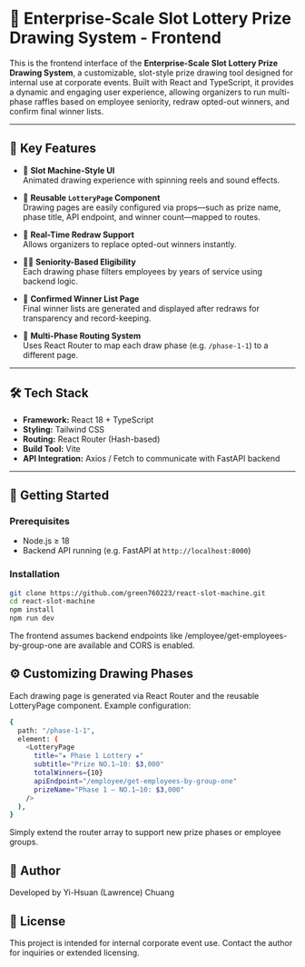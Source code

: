 # 🎰 Enterprise-Scale Slot Lottery Prize Drawing System - Frontend

This is the frontend interface of the **Enterprise-Scale Slot Lottery Prize Drawing System**, a customizable, slot-style prize drawing tool designed for internal use at corporate events. Built with React and TypeScript, it provides a dynamic and engaging user experience, allowing organizers to run multi-phase raffles based on employee seniority, redraw opted-out winners, and confirm final winner lists.

---

## 📌 Key Features

- 🎰 **Slot Machine-Style UI**  
  Animated drawing experience with spinning reels and sound effects.

- 🧩 **Reusable `LotteryPage` Component**  
  Drawing pages are easily configured via props—such as prize name, phase title, API endpoint, and winner count—mapped to routes.

- 🔄 **Real-Time Redraw Support**  
  Allows organizers to replace opted-out winners instantly.

- 🧑‍💼 **Seniority-Based Eligibility**  
  Each drawing phase filters employees by years of service using backend logic.

- 📄 **Confirmed Winner List Page**  
  Final winner lists are generated and displayed after redraws for transparency and record-keeping.

- 🔗 **Multi-Phase Routing System**  
  Uses React Router to map each draw phase (e.g. `/phase-1-1`) to a different page.

---

## 🛠 Tech Stack

- **Framework:** React 18 + TypeScript  
- **Styling:** Tailwind CSS  
- **Routing:** React Router (Hash-based)  
- **Build Tool:** Vite  
- **API Integration:** Axios / Fetch to communicate with FastAPI backend

---

## 🚀 Getting Started

### Prerequisites
- Node.js ≥ 18
- Backend API running (e.g. FastAPI at `http://localhost:8000`)

### Installation

```bash
git clone https://github.com/green760223/react-slot-machine.git
cd react-slot-machine
npm install
npm run dev
```

The frontend assumes backend endpoints like /employee/get-employees-by-group-one are available and CORS is enabled.

## ⚙️ Customizing Drawing Phases
Each drawing page is generated via React Router and the reusable LotteryPage component. Example configuration:

```bash
{
  path: "/phase-1-1",
  element: (
    <LotteryPage
      title="★ Phase 1 Lottery ★"
      subtitle="Prize NO.1–10: $3,000"
      totalWinners={10}
      apiEndpoint="/employee/get-employees-by-group-one"
      prizeName="Phase 1 – NO.1–10: $3,000"
    />
  ),
}
```

Simply extend the router array to support new prize phases or employee groups.


## 🧠 Author
Developed by Yi-Hsuan (Lawrence) Chuang

## 📄 License

This project is intended for internal corporate event use.
Contact the author for inquiries or extended licensing.
